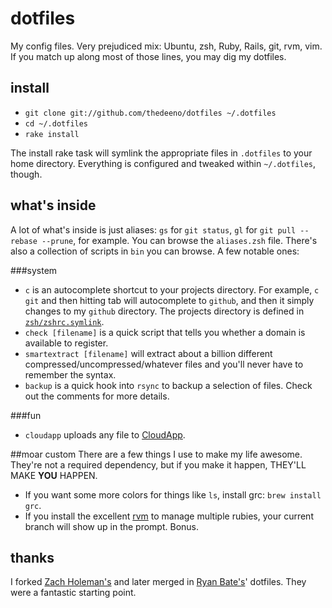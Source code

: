 # dotfiles

My config files. Very prejudiced mix: Ubuntu, zsh, Ruby, Rails, git, rvm, vim. 
If you match up along most of those lines, you may dig my dotfiles.

## install

- `git clone git://github.com/thedeeno/dotfiles ~/.dotfiles`
- `cd ~/.dotfiles`
- `rake install`

The install rake task will symlink the appropriate files in `.dotfiles` to your
home directory. Everything is configured and tweaked within `~/.dotfiles`,
though.

## what's inside

A lot of what's inside is just aliases: `gs` for `git status`, `gl` for `git
pull --rebase --prune`, for example. You can browse the `aliases.zsh` file.
There's also a collection of scripts in `bin` you can browse. A few notable 
ones:

###system
- `c` is an autocomplete shortcut to your projects directory. For example, `c
  git` and then hitting tab will autocomplete to `github`, and then it simply
  changes to my `github` directory. The projects directory is defined in
  [`zsh/zshrc.symlink`](https://github.com/holman/dotfiles/blob/master/zsh/zshrc.symlink).
- `check [filename]` is a quick script that tells you whether a domain is
  available to register.
- `smartextract [filename]` will extract about a billion different
  compressed/uncompressed/whatever files and you'll never have to remember the
  syntax.
- `backup` is a quick hook into `rsync` to backup a selection of files. Check
  out the comments for more details.

###fun
- `cloudapp` uploads any file to [CloudApp](http://getcloudapp.com).

##moar custom
There are a few things I use to make my life awesome. They're not a required
dependency, but if you make it happen, THEY'LL MAKE **YOU** HAPPEN.

- If you want some more colors for things like `ls`, install grc: `brew install
  grc`.
- If you install the excellent [rvm](http://rvm.beginrescueend.com) to manage
  multiple rubies, your current branch will show up in the prompt. Bonus.


## thanks

I forked [Zach Holeman's](http://github.com/holman) and later merged in 
[Ryan Bate's](http://github.com/ryanb)' dotfiles. They were a fantastic starting
point.

